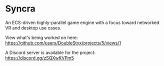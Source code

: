 # Syncra

An ECS-driven highly-parallel game engine with a focus toward networked VR and desktop use cases.

View what's being worked on here: https://github.com/users/DoubleStyx/projects/5/views/1

A Discord server is available for the project: https://discord.gg/zSQXwKVPm5